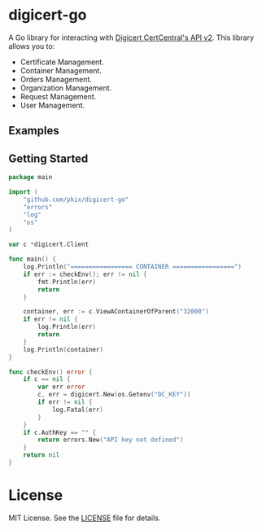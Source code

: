# digicert-go

A Go library for interacting with
[Digicert CertCentral's API v2](https://www.digicert.com/services/v2/documentation). This library allows you to:

* Certificate Management.
* Container Management.
* Orders Management.
* Organization Management.
* Request Management.
* User Management.

## Examples

## Getting Started

```go
package main

import (
	"github.com/pkix/digicert-go"
	"errors"
	"log"
	"os"
)

var c *digicert.Client

func main() {
	log.Println("================= CONTAINER =================")
	if err := checkEnv(); err != nil {
		fmt.Println(err)
		return
	}

	container, err := c.ViewAContainerOfParent("32000")
	if err != nil {
		log.Println(err)
		return
	}
	log.Println(container)
}

func checkEnv() error {
	if c == nil {
		var err error
		c, err = digicert.New(os.Getenv("DC_KEY"))
		if err != nil {
			log.Fatal(err)
		}
	}
	if c.AuthKey == "" {
		return errors.New("API key not defined")
	}
	return nil
}
```

# License

MIT License. See the [LICENSE](LICENSE) file for details.
